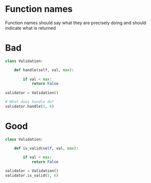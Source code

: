 # Function names
Function names should say what they are precisely doing and should indicate what is returned

# Bad
```python
class Validation:

    def handle(self, val, max):
    
        if val < max:
            return False
            
validator = Validation()

# What does handle do?
validator.handle(5, 6)

```

# Good
```python
class Validation:

    def is_valid(self, val, max):
    
        if val < max:
            return False

validator = Validation()
validator.is_valid(5, 6)

```

